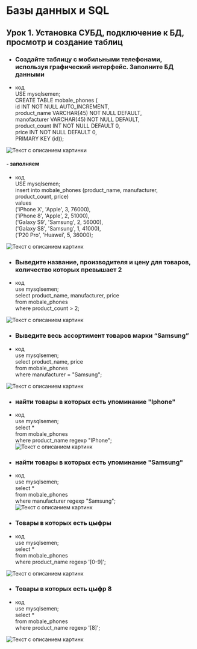 # Базы данных и SQL 
## Урок 1. Установка СУБД, подключение к БД, просмотр и создание таблиц

- ### Создайте таблицу с мобильными телефонами, используя графический интерфейс. Заполните БД данными

- код<br>
USE mysqlsemen;<br>
CREATE TABLE mobale_phones (<br>
  id INT NOT NULL AUTO_INCREMENT,<br>
  product_name VARCHAR(45) NOT NULL DEFAULT,<br>
  manofacturer VARCHAR(45) NOT NULL DEFAULT,<br>
  product_count INT NOT NULL DEFAULT 0,<br>
  price INT NOT NULL DEFAULT 0,<br>
  PRIMARY KEY (id)); <br>

![Текст с описанием картинки](1.png)

#### - заполняем <br>
- код<br>
USE mysqlsemen;<br>
insert into mobale_phones (product_name, manufacturer, product_count, price)<br>
values<br>
('iPhone X', 'Apple', 3, 76000),<br>
('iPhone 8', 'Apple', 2, 51000),<br>
('Galaxy S9', 'Samsung', 2, 56000),<br>
('Galaxy S8', 'Samsung', 1, 41000),<br>
('P20 Pro', 'Huawei', 5, 36000);

![Текст с описанием картинк](2.png)

- ### Выведите название, производителя и цену для товаров, количество которых превышает 2
- код<br>
use mysqlsemen;<br>
select product_name, manufacturer, price <br>
from mobale_phones <br>
where product_count > 2;<br>

![Текст с описанием картинк](3.png)

- ### Выведите весь ассортимент товаров марки “Samsung”
- код<br>
use mysqlsemen;<br>
select product_name, price <br>
from mobale_phones <br>
where manufacturer = "Samsung";<br>

![Текст с описанием картинк](4.png)

- ### найти товары в которых есть упоминание "Iphone"
- код<br>
use mysqlsemen;<br>
select *<br>
from mobale_phones<br>
where product_name regexp  "IPhone";<br>
![Текст с описанием картинк](5.png)

- ### найти товары в которых есть упоминание "Samsung"
- код<br>
use mysqlsemen;<br>
select *<br>
from mobale_phones <br>
where manufacturer regexp  "Samsung";<br>
![Текст с описанием картинк](6.png)

- ### Товары в которых есть цыфры
- код <br>
use mysqlsemen;<br>
select *<br>
from mobale_phones<br> 
where product_name regexp '[0-9]';<br>

![Текст с описанием картинк](7.png)
- ### Товары в которых есть цыфр 8

- код <br>
use mysqlsemen;<br>
select *<br>
from mobale_phones<br>
where product_name regexp '[8]';<br>

![Текст с описанием картинк](8.png)

